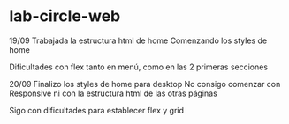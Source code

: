 # lab-circle-web

19/09
Trabajada la estructura html de home
Comenzando los styles de home

Dificultades con flex tanto en menú, como en las 2 primeras secciones

20/09
Finalizo los styles de home para desktop
No consigo comenzar con Responsive ni con la estructura html de las otras páginas

Sigo con dificultades para establecer flex y grid